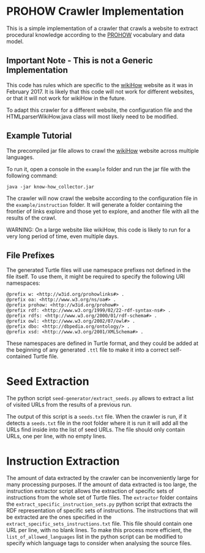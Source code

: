 # PROHOW Crawler Implementation

This is a simple implementation of a crawler that crawls a website to extract procedural knowledge according to the [PROHOW](https://w3id.org/prohow/) vocabulary and data model.

## Important Note - This is not a Generic Implementation

This code has rules which are specific to the [wikiHow](wikihow.com) website as it was in February 2017. It is likely that this code will not work for different websites, or that it will not work for wikiHow in the future. 

To adapt this crawler for a different website, the configuration file and the HTMLparserWikiHow.java class will most likely need to be modified.

## Example Tutorial

The precompiled jar file allows to crawl the [wikiHow](wikihow.com) website across multiple languages.

To run it, open a console in the `example` folder and run the jar file with the following command:
```
java -jar know-how_collector.jar
```

The crawler will now crawl the website according to the configuration file in the `example/instruction` folder. It will generate a folder containing the frontier of links explore and those yet to explore, and another file with all the results of the crawl.

WARNING: On a large website like wikiHow, this code is likely to run for a very long period of time, even multiple days.

## File Prefixes

The generated Turtle files will use namespace prefixes not defined in the file itself. To use them, it might be required to specify the following URI namespaces:

```
@prefix w: <http://w3id.org/prohowlinks#> .
@prefix oa: <http://www.w3.org/ns/oa#> .
@prefix prohow: <http://w3id.org/prohow#> .
@prefix rdf: <http://www.w3.org/1999/02/22-rdf-syntax-ns#> .
@prefix rdfs: <http://www.w3.org/2000/01/rdf-schema#> .
@prefix owl: <http://www.w3.org/2002/07/owl#> .
@prefix dbo: <http://dbpedia.org/ontology/> .
@prefix xsd: <http://www.w3.org/2001/XMLSchema#> .
```

These namespaces are defined in Turtle format, and they could be added at the beginning of any generated `.ttl` file to make it into a correct self-contained Turtle file.

# Seed Extraction

The python script `seed-generator/extract_seeds.py` allows to extract a list of visited URLs from the results of a previous run.

The output of this script is a `seeds.txt` file. When the crawler is run, if it detects a `seeds.txt` file in the root folder where it is run it will add all the URLs find inside into the list of seed URLs. The file should only contain URLs, one per line, with no empty lines.

# Instruction Extraction

The amount of data extracted by the crawler can be inconveniently large for many processing purposes. If the amount of data extracted is too large, the instruction extractor script allows the extraction of specific sets of instructions from the whole set of Turtle files. The `extractor` folder contains the `extract_specific_instruction_sets.py` python script that extracts the RDF representation of specific sets of instructions. The instructions that will be extracted are the ones specified in the `extract_specific_sets_instructions.txt` file. This file should contain one URL per line, with no blank lines. To make this process more efficient, the `list_of_allowed_languages` list in the python script can be modified to specify which language tags to consider when analysing the source files.
